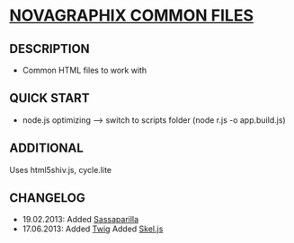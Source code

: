# [NOVAGRAPHIX COMMON FILES](http://novagraphix.de)

## DESCRIPTION

* Common HTML files to work with

## QUICK START

* node.js optimizing --> switch to scripts folder (node r.js -o app.build.js)

## ADDITIONAL

Uses html5shiv.js, cycle.lite

## CHANGELOG

* 19.02.2013:   Added [Sassaparilla](https://github.com/fffunction/sassaparilla)
* 17.06.2013:   Added [Twig](http://twig.sensiolabs.org/)
                Added [Skel.js](http://skeljs.org/)